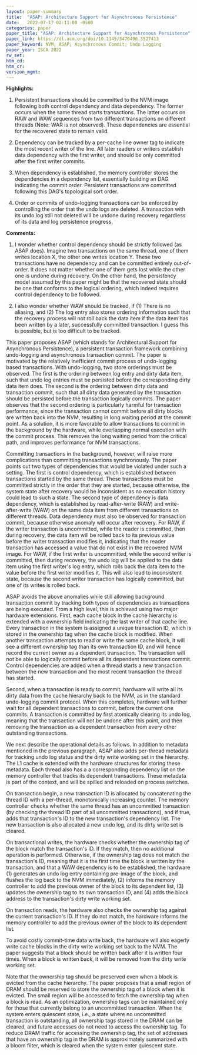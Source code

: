 ```yaml
---
layout: paper-summary
title:  "ASAP: Architecture Support for Asynchronous Persistence"
date:   2022-07-17 02:11:00 -0500
categories: paper
paper_title: "ASAP: Architecture Support for Asynchronous Persistence"
paper_link: https://dl.acm.org/doi/10.1145/3470496.3527413
paper_keyword: NVM; ASAP; Asynchronous Commit; Undo Logging
paper_year: ISCA 2022
rw_set:
htm_cd:
htm_cr:
version_mgmt:
---
```


**Highlights:**

1. Persistent transactions should be committed to the NVM image following both control dependency and data dependency.
The former occurs when the same thread starts transactions. The latter occurs on RAW and WAW sequences from two
different transactions on different threads (Note: WAR is not observed). 
These dependencies are essential for the recovered state to remain valid.

2. Dependency can be tracked by a per-cache line owner tag to indicate the most recent writer of the line. 
All later readers or writers establish data dependency with the first writer, and should be only committed
after the first writer commits.

3. When dependency is established, the memory controller stores the dependencies in a dependency list,
essentially building an DAG indicating the commit order. Persistent transactions are committed following this DAG's
topological sort order.

4. Order or commits of undo-logging transactions can be enforced by controlling the order that the undo logs are 
deleted. A transaction with its undo log still not deleted will be undone during recovery
regardless of its data and log persistence progress.

**Comments:**

1. I wonder whether control dependency should be strictly followed (as ASAP does). Imagine two transactions 
on the same thread, one of them writes location X, the other one writes location Y. These two transactions have no
dependency and can be committed entirely out-of-order. It does not matter whether one of them gets lost while the other
one is undone during recovery.
On the other hand, the persistency model assumed by this paper might be that the recovered state should be 
one that conforms to the logical ordering, which indeed requires control dependency to be followed.

2. I also wonder whether WAW should be tracked, if (1) There is no aliasing, and (2) The log entry also stores
ordering information such that the recovery process will not roll back the data item if the data item has been
written by a later, successfully committed transaction. I guess this is possible, but is too difficult to
be tracked.

This paper proposes ASAP (which stands for Architectural Support for Asynchronous Persistence), a persistent
transaction framework combining undo-logging and asynchronous transaction commit.
The paper is motivated by the relatively inefficient commit process of undo-logging based transactions. 
With undo-logging, two store orderings must be observed. The first is the ordering between log entry and 
dirty data item, such that undo log entries must be persisted before the corresponding dirty data item does.
The second is the ordering between dirty data and transaction commit, such that all dirty data
generated by the transaction should be persisted before the transaction logically commits.
The paper observes that the second ordering is particularly harmful for transaction performance, since the 
transaction cannot commit before all dirty blocks are written back into the NVM, resulting in long
waiting period at the commit point. 
As a solution, it is more favorable to allow transactions to commit in the background by the hardware, 
while overlapping normal execution with the commit process.
This removes the long waiting period from the critical path, and improves performance for NVM transactions.

Committing transactions in the background, however, will raise more complications than committing transactions 
synchronously. 
The paper points out two types of dependencies that would be violated under such a setting.
The first is control dependency, which is established between transactions started by the same thread. These 
transactions must be committed strictly in the order that they are started, because otherwise, the system
state after recovery would be inconsistent as no execution history could lead to such a state.
The second type of dependency is data dependency, which is established by read-after-write (RAW) and write-after-write
(WAW) on the same data item from different transactions on different threads. 
Data dependency must also be observed for transaction commit, because otherwise anomaly will occur after recovery.
For RAW, if the writer transaction is uncommitted, while the reader is committed, then during recovery, the 
data item will be rolled back to its previous value before the writer transaction modifies it, indicating that the
reader transaction has accessed a value that do not exist in the recovered NVM image.
For WAW, if the first writer is uncommitted, while the second writer is committed, then during recovery, the 
undo log will be applied to the data item using the first writer's log entry, which rolls back the data item
to the value before the first writer modifies it. This will also lead to inconsistent state, because the
second writer transaction has logically committed, but one of its writes is rolled back.

ASAP avoids the above anomalies while still allowing background transaction commit by tracking both types of 
dependencies as transactions are being executed. 
From a high level, this is achieved using two major hardware extensions.
First, each cache block in the cache hierarchy is extended with a ownership field indicating the last writer 
of that cache line.
Every transaction in the system is assigned a unique transaction ID, which is stored in the ownership tag
when the cache block is modified.
When another transaction attempts to read or write the same cache block, it will see a different ownership tag
than its own transaction ID, and will hence record the current owner as a dependent transaction.
The transaction will not be able to logically commit before all its dependent transactions commit. 
Control dependencies are added when a thread starts a new transaction between the new transaction and the 
most recent transaction the thread has started.

Second, when a transaction is ready to commit, hardware will write all its dirty data from the cache hierarchy 
back to the NVM, as in the standard undo-logging commit protocol. When this completes, hardware will further 
wait for all dependent transactions to commit, before the current one commits. 
A transaction is committed by first atomically clearing its undo log, meaning that the transaction will not be 
undone after this point, and then removing the transaction as a dependent transaction from every other outstanding
transactions. 

We next describe the operational details as follows.
In addition to metadata mentioned in the previous paragraph, ASAP also adds per-thread metadata for tracking 
undo log status and the dirty write working set in the hierarchy.
The L1 cache is extended with the hardware structures for storing these metadata.
Each thread also has a a corresponding dependency list on the memory controller that tracks its 
dependent transactions. 
These metadata is part of the context, and will be spilled and reloaded on process switches.

On transaction begin, a new transaction ID is allocated by concatenating the thread ID with a per-thread,
monotonically increasing counter. The memory controller checks whether the same thread has an uncommitted 
transaction (by checking the thread ID part of all uncommitted transactions), and if true, adds that transaction's ID 
to the new transaction's dependency list.
The new transaction is also allocated a new undo log, and its dirty write set is cleared.

On transactional writes, the hardware checks whether the ownership tag of the block match the transaction's ID.
If they match, then no additional operation is performed. 
Otherwise, if the ownership tag does not match the transaction's ID, meaning that it is the first time the block is 
written by the transaction, and that a WAW dependency
is to be established, the hardware (1) generates an undo log entry containing pre-image of the block, and flushes
the log back to the NVM immediately,
(2) informs the memory controller to add the previous owner of the block to its dependent list, (3) updates the 
ownership tag to its own transaction ID, and (4) adds the block address to the transaction's dirty write working set.

On transaction reads, the hardware also checks the ownership tag against the current transaction's ID. 
If they do not match, the hardware informs the memory controller to add the previous owner of the block to its 
dependent list. 

To avoid costly commit-time data write back, the hardware will also eagerly write cache blocks in the dirty
write working set back to the NVM. The paper suggests that a block should be written back after it is written
four times. When a block is written back, it will be removed from the dirty write working set.

Note that the ownership tag should be preserved even when a block is evicted from the cache hierarchy. The paper 
proposes that a small region of DRAM should be reserved to store the ownership tag of a block when it is 
evicted. The small region will be accessed to fetch the ownership tag when a block is read. 
As an optimization, ownership tags can be maintained only for those that currently belong to an uncommitted
transaction. When the system enters quiescent state, i.e., a state where no uncommitted transaction is outstanding,
all ownership tags stored in the DRAM can be cleared, and future accesses do not need to access the ownership tag.
To reduce DRAM traffic for accessing the ownership tag, the set of addresses that have an ownership tag in the DRAM is approximately summarized with a bloom filter, which is cleared when the system enter quiescent state.


